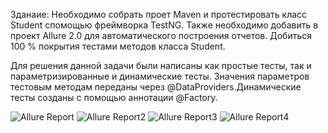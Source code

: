 Зданаие: Необходимо собрать проет Maven и протестировать класс Student спомощью фреймворка TestNG. Также необходимо добавить в проект Allure 2.0 для автоматического построения отчетов. Добиться 100 % покрытия тестами методов класса Student.

Для решения данной задачи были написаны как простые тесты, так и параметризированные и динамические тесты. Значения параметров тестовым методам переданы через @DataProviders.Динамические тесты созданы с помощью аннотации @Factory.


![Allure Report](https://user-images.githubusercontent.com/127390983/224570869-3820ad0d-639b-4211-8fca-fb673ee0329d.png)
![Allure Report2](https://user-images.githubusercontent.com/127390983/224570878-ce2a6c74-7c96-4634-ba0a-3b8e892f3a48.png)
![Allure Report3](https://user-images.githubusercontent.com/127390983/224570885-4f93b52f-e906-4d6e-9c38-5513ebd1d281.png)
![Allure Report4](https://user-images.githubusercontent.com/127390983/224570887-9a339c19-19c6-4c69-a2c1-5f47e490b56b.png)
